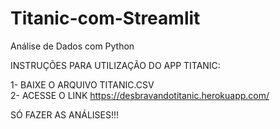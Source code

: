 # Titanic-com-Streamlit
Análise de Dados com Python

INSTRUÇÕES PARA UTILIZAÇÃO DO APP TITANIC:

1- BAIXE O ARQUIVO TITANIC.CSV <br>
2- ACESSE O LINK https://desbravandotitanic.herokuapp.com/

SÓ FAZER AS ANÁLISES!!!
